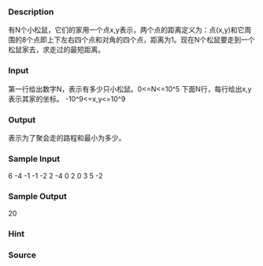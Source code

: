 
### Description
有N个小松鼠，它们的家用一个点x,y表示，两个点的距离定义为：点(x,y)和它周围的8个点即上下左右四个点和对角的四个点，距离为1。现在N个松鼠要走到一个松鼠家去，求走过的最短距离。
### Input
第一行给出数字N，表示有多少只小松鼠。0<=N<=10^5
下面N行，每行给出x,y表示其家的坐标。
-10^9<=x,y<=10^9
### Output
表示为了聚会走的路程和最小为多少。
### Sample Input
6
-4 -1
-1 -2
2 -4
0 2
0 3
5 -2
### Sample Output
20
### Hint

### Source
